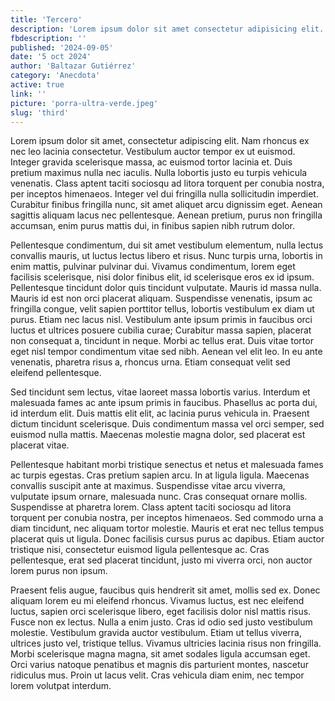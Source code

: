 ```yaml
---
title: 'Tercero'
description: 'Lorem ipsum dolor sit amet consectetur adipisicing elit. Nisi, eum! Magnam porro quas voluptas. Odit quidem eum rem corrupti aliquam!'
fbdescription: ''
published: '2024-09-05'
date: '5 oct 2024'
author: 'Baltazar Gutiérrez'
category: 'Anecdota'
active: true
link: ''
picture: 'porra-ultra-verde.jpeg'
slug: 'third'
---
```


Lorem ipsum dolor sit amet, consectetur adipiscing elit. Nam rhoncus ex nec leo lacinia consectetur. Vestibulum auctor tempor ex ut euismod. Integer gravida scelerisque massa, ac euismod tortor lacinia et. Duis pretium maximus nulla nec iaculis. Nulla lobortis justo eu turpis vehicula venenatis. Class aptent taciti sociosqu ad litora torquent per conubia nostra, per inceptos himenaeos. Integer vel dui fringilla nulla sollicitudin imperdiet. Curabitur finibus fringilla nunc, sit amet aliquet arcu dignissim eget. Aenean sagittis aliquam lacus nec pellentesque. Aenean pretium, purus non fringilla accumsan, enim purus mattis dui, in finibus sapien nibh rutrum dolor.

Pellentesque condimentum, dui sit amet vestibulum elementum, nulla lectus convallis mauris, ut luctus lectus libero et risus. Nunc turpis urna, lobortis in enim mattis, pulvinar pulvinar dui. Vivamus condimentum, lorem eget facilisis scelerisque, nisi dolor finibus elit, id scelerisque eros ex id ipsum. Pellentesque tincidunt dolor quis tincidunt vulputate. Mauris id massa nulla. Mauris id est non orci placerat aliquam. Suspendisse venenatis, ipsum ac fringilla congue, velit sapien porttitor tellus, lobortis vestibulum ex diam ut purus. Etiam nec lacus nisl. Vestibulum ante ipsum primis in faucibus orci luctus et ultrices posuere cubilia curae; Curabitur massa sapien, placerat non consequat a, tincidunt in neque. Morbi ac tellus erat. Duis vitae tortor eget nisl tempor condimentum vitae sed nibh. Aenean vel elit leo. In eu ante venenatis, pharetra risus a, rhoncus urna. Etiam consequat velit sed eleifend pellentesque.

Sed tincidunt sem lectus, vitae laoreet massa lobortis varius. Interdum et malesuada fames ac ante ipsum primis in faucibus. Phasellus ac porta dui, id interdum elit. Duis mattis elit elit, ac lacinia purus vehicula in. Praesent dictum tincidunt scelerisque. Duis condimentum massa vel orci semper, sed euismod nulla mattis. Maecenas molestie magna dolor, sed placerat est placerat vitae.

Pellentesque habitant morbi tristique senectus et netus et malesuada fames ac turpis egestas. Cras pretium sapien arcu. In at ligula ligula. Maecenas convallis suscipit ante at maximus. Suspendisse vitae arcu viverra, vulputate ipsum ornare, malesuada nunc. Cras consequat ornare mollis. Suspendisse at pharetra lorem. Class aptent taciti sociosqu ad litora torquent per conubia nostra, per inceptos himenaeos. Sed commodo urna a diam tincidunt, nec aliquam tortor molestie. Mauris et erat nec tellus tempus placerat quis ut ligula. Donec facilisis cursus purus ac dapibus. Etiam auctor tristique nisi, consectetur euismod ligula pellentesque ac. Cras pellentesque, erat sed placerat tincidunt, justo mi viverra orci, non auctor lorem purus non ipsum.

Praesent felis augue, faucibus quis hendrerit sit amet, mollis sed ex. Donec aliquam lorem eu mi eleifend rhoncus. Vivamus luctus, est nec eleifend luctus, sapien orci scelerisque libero, eget facilisis dolor nisl mattis risus. Fusce non ex lectus. Nulla a enim justo. Cras id odio sed justo vestibulum molestie. Vestibulum gravida auctor vestibulum. Etiam ut tellus viverra, ultrices justo vel, tristique tellus. Vivamus ultricies lacinia risus non fringilla. Morbi scelerisque magna magna, sit amet sodales ligula accumsan eget. Orci varius natoque penatibus et magnis dis parturient montes, nascetur ridiculus mus. Proin ut lacus velit. Cras vehicula diam enim, nec tempor lorem volutpat interdum.
